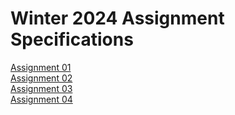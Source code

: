 # Winter 2024 Assignment Specifications

[Assignment 01](Assignment-01/README.md)<br>
[Assignment 02](#)<br>
[Assignment 03](#)<br>
[Assignment 04](#)